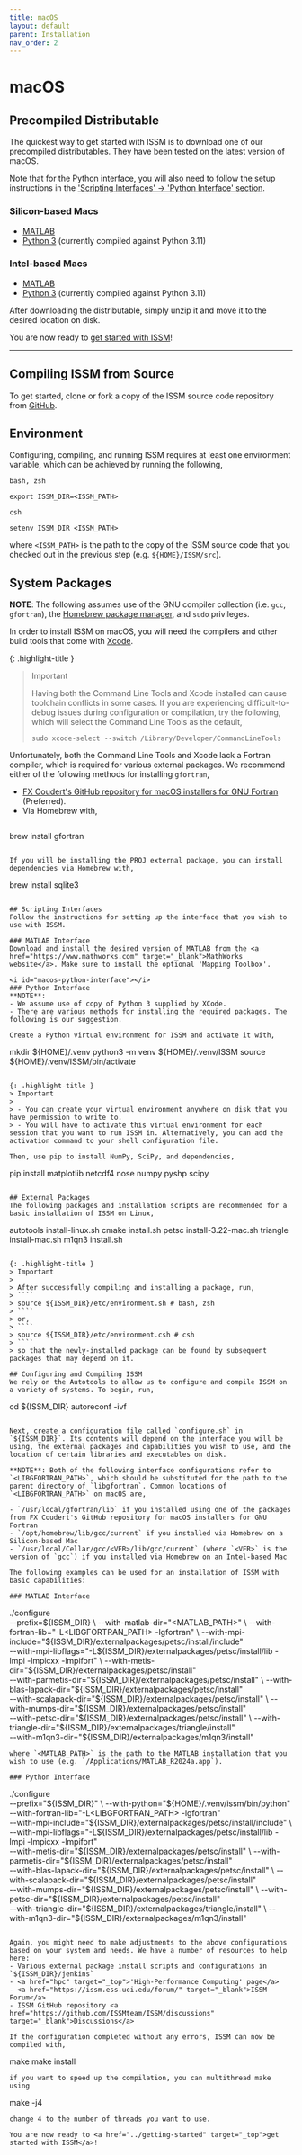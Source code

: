 ```yaml
---
title: macOS
layout: default
parent: Installation
nav_order: 2
---
```


# macOS
## Precompiled Distributable
The quickest way to get started with ISSM is to download one of our precompiled distributables. They have been tested on the latest version of macOS.

Note that for the Python interface, you will also need to follow the setup instructions in the <a href="#macos-python-interface" target="_top">'Scripting Interfaces' &#8594; 'Python Interface' section</a>.

### Silicon-based Macs

- <a href="https://ross.ics.uci.edu/ISSM-macOS-Silicon-MATLAB.zip" target="_blank">MATLAB</a>
- <a href="https://ross.ics.uci.edu/ISSM-macOS-Silicon-Python-3.zip" target="_blank">Python 3</a> (currently compiled against Python 3.11)

### Intel-based Macs

- <a href="https://ross.ics.uci.edu/ISSM-macOS-Intel-MATLAB.zip" target="_blank">MATLAB</a>
- <a href="https://ross.ics.uci.edu/ISSM-macOS-Intel-Python-3.zip" target="_blank">Python 3</a> (currently compiled against Python 3.11)

After downloading the distributable, simply unzip it and move it to the desired location on disk.

You are now ready to 
<a href="../getting-started" target="_top">get started with ISSM</a>!

<hr>

## Compiling ISSM from Source
To get started, clone or fork a copy of the ISSM source code repository from <a href="https://github.com/ISSMteam/ISSM" target="_blank">GitHub</a>.

## Environment
Configuring, compiling, and running ISSM requires at least one environment variable, which can be achieved by running the following,

`bash, zsh`
````
export ISSM_DIR=<ISSM_PATH>
````

`csh`
````
setenv ISSM_DIR <ISSM_PATH>
````

where `<ISSM_PATH>` is the path to the copy of the ISSM source code that you checked out in the previous step (e.g. `${HOME}/ISSM/src`).

## System Packages
**NOTE**: The following assumes use of the GNU compiler collection (i.e. `gcc`, `gfortran`), the <a href="https://brew.sh" target="_blank">Homebrew package manager</a>, and `sudo` privileges.

In order to install ISSM on macOS, you will need the compilers and other build tools that come with <a href="https://developer.apple.com/xcode/" target="_blank">Xcode</a>.

{: .highlight-title }
> Important
>
> Having both the Command Line Tools and Xcode installed can cause toolchain conflicts in some cases. If you are experiencing difficult-to-debug issues during configuration or compilation, try the following, which will select the Command Line Tools as the default,
> ````
> sudo xcode-select --switch /Library/Developer/CommandLineTools
> ````

Unfortunately, both the Command Line Tools and Xcode lack a Fortran compiler, which is required for various external packages. We recommend either of the following methods for installing `gfortran`,

- <a href="https://github.com/fxcoudert/gfortran-for-macOS" target="_blank">FX Coudert's GitHub repository for macOS installers for GNU Fortran</a> (Preferred).
- Via Homebrew with,
  ````
brew install gfortran
  ````

If you will be installing the PROJ external package, you can install dependencies via Homebrew with,
````
brew install sqlite3
````

## Scripting Interfaces
Follow the instructions for setting up the interface that you wish to use with ISSM.

### MATLAB Interface
Download and install the desired version of MATLAB from the <a href="https://www.mathworks.com" target="_blank">MathWorks website</a>. Make sure to install the optional 'Mapping Toolbox'.

<i id="macos-python-interface"></i>
### Python Interface
**NOTE**:
- We assume use of copy of Python 3 supplied by XCode.
- There are various methods for installing the required packages. The following is our suggestion.

Create a Python virtual environment for ISSM and activate it with,
````
mkdir ${HOME}/.venv
python3 -m venv ${HOME}/.venv/ISSM
source ${HOME}/.venv/ISSM/bin/activate
````

{: .highlight-title }
> Important
>
> - You can create your virtual environment anywhere on disk that you have permission to write to.
> - You will have to activate this virtual environment for each session that you want to run ISSM in. Alternatively, you can add the activation command to your shell configuration file.

Then, use pip to install NumPy, SciPy, and dependencies,
````
pip install matplotlib netcdf4 nose numpy pyshp scipy
````

## External Packages
The following packages and installation scripts are recommended for a basic installation of ISSM on Linux,
````
autotools		install-linux.sh
cmake			install.sh
petsc			install-3.22-mac.sh
triangle		install-mac.sh
m1qn3			install.sh
````

{: .highlight-title }
> Important
>
> After successfully compiling and installing a package, run,
> ````
> source ${ISSM_DIR}/etc/environment.sh # bash, zsh
> ````
> or,
> ````
> source ${ISSM_DIR}/etc/environment.csh # csh
> ````
> so that the newly-installed package can be found by subsequent packages that may depend on it.

## Configuring and Compiling ISSM
We rely on the Autotools to allow us to configure and compile ISSM on a variety of systems. To begin, run,
````
cd ${ISSM_DIR}
autoreconf -ivf
````

Next, create a configuration file called `configure.sh` in `${ISSM_DIR}`. Its contents will depend on the interface you will be using, the external packages and capabilities you wish to use, and the location of certain libraries and executables on disk. 

**NOTE**: Both of the following interface configurations refer to `<LIBGFORTRAN_PATH>`, which should be substituted for the path to the parent directory of `libgfortran`. Common locations of `<LIBGFORTRAN_PATH>` on macOS are,

- `/usr/local/gfortran/lib` if you installed using one of the packages from FX Coudert's GitHub repository for macOS installers for GNU Fortran
- `/opt/homebrew/lib/gcc/current` if you installed via Homebrew on a Silicon-based Mac
- `/usr/local/Cellar/gcc/<VER>/lib/gcc/current` (where `<VER>` is the version of `gcc`) if you installed via Homebrew on an Intel-based Mac

The following examples can be used for an installation of ISSM with basic capabilities:

### MATLAB Interface
````
./configure \
	--prefix=${ISSM_DIR} \
	--with-matlab-dir="<MATLAB_PATH>" \
	--with-fortran-lib="-L<LIBGFORTRAN_PATH> -lgfortran" \
	--with-mpi-include="${ISSM_DIR}/externalpackages/petsc/install/include" \
	--with-mpi-libflags="-L${ISSM_DIR}/externalpackages/petsc/install/lib -lmpi -lmpicxx -lmpifort" \
	--with-metis-dir="${ISSM_DIR}/externalpackages/petsc/install" \
	--with-parmetis-dir="${ISSM_DIR}/externalpackages/petsc/install" \
	--with-blas-lapack-dir="${ISSM_DIR}/externalpackages/petsc/install" \
	--with-scalapack-dir="${ISSM_DIR}/externalpackages/petsc/install" \
	--with-mumps-dir="${ISSM_DIR}/externalpackages/petsc/install" \
	--with-petsc-dir="${ISSM_DIR}/externalpackages/petsc/install" \
	--with-triangle-dir="${ISSM_DIR}/externalpackages/triangle/install" \
	--with-m1qn3-dir="${ISSM_DIR}/externalpackages/m1qn3/install"
````
where `<MATLAB_PATH>` is the path to the MATLAB installation that you wish to use (e.g. `/Applications/MATLAB_R2024a.app`).

### Python Interface
````
./configure \
	--prefix="${ISSM_DIR}" \
	--with-python="${HOME}/.venv/issm/bin/python" \
	--with-fortran-lib="-L<LIBGFORTRAN_PATH> -lgfortran" \
	--with-mpi-include="${ISSM_DIR}/externalpackages/petsc/install/include" \
	--with-mpi-libflags="-L${ISSM_DIR}/externalpackages/petsc/install/lib -lmpi -lmpicxx -lmpifort" \
	--with-metis-dir="${ISSM_DIR}/externalpackages/petsc/install" \
	--with-parmetis-dir="${ISSM_DIR}/externalpackages/petsc/install" \
	--with-blas-lapack-dir="${ISSM_DIR}/externalpackages/petsc/install" \
	--with-scalapack-dir="${ISSM_DIR}/externalpackages/petsc/install" \
	--with-mumps-dir="${ISSM_DIR}/externalpackages/petsc/install" \
	--with-petsc-dir="${ISSM_DIR}/externalpackages/petsc/install" \
	--with-triangle-dir="${ISSM_DIR}/externalpackages/triangle/install" \
	--with-m1qn3-dir="${ISSM_DIR}/externalpackages/m1qn3/install"
````

Again, you might need to make adjustments to the above configurations based on your system and needs. We have a number of resources to help here:
- Various external package install scripts and configurations in `${ISSM_DIR}/jenkins`
- <a href="hpc" target="_top">'High-Performance Computing' page</a>
- <a href="https://issm.ess.uci.edu/forum/" target="_blank">ISSM Forum</a>
- ISSM GitHub repository <a href="https://github.com/ISSMteam/ISSM/discussions" target="_blank">Discussions</a>

If the configuration completed without any errors, ISSM can now be compiled with,
````
make
make install
````
if you want to speed up the compilation, you can multithread make using
````
make -j4
````
change 4 to the number of threads you want to use.

You are now ready to <a href="../getting-started" target="_top">get started with ISSM</a>!
